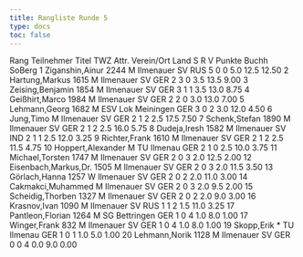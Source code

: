 ```yaml
---
title: Rangliste Runde 5
type: docs
toc: false
---
```


<rangliste>
Rang	Teilnehmer	Titel	TWZ	Attr.	Verein/Ort	Land	S	R	V	Punkte	Buchh	SoBerg
1	Ziganshin,Ainur		2244	M	Ilmenauer SV	RUS	5	0	0	5.0	12.5	12.50
2	Hartung,Markus		1615	M	Ilmenauer SV	GER	2	3	0	3.5	13.5	9.00
3	Zeising,Benjamin		1854	M	Ilmenauer SV	GER	3	1	1	3.5	13.0	8.75
4	Geißhirt,Marco		1984	M	Ilmenauer SV	GER	2	2	0	3.0	13.0	7.00
5	Lehmann,Georg		1682	M	ESV Lok Meiningen	GER	3	0	2	3.0	12.0	4.50
6	Jung,Timo			M	Ilmenauer SV	GER	2	1	2	2.5	17.5	7.50
7	Schenk,Stefan		1890	M	Ilmenauer SV	GER	2	1	2	2.5	16.0	5.75
8	Dudeja,Iresh		1582	M	Ilmenauer SV	IND	2	1	1	2.5	12.0	3.25
9	Richter,Frank		1610	M	Ilmenauer SV	GER	2	1	2	2.5	11.5	4.75
10	Hoppert,Alexander			M	TU Ilmenau	GER	2	1	0	2.5	10.0	3.75
11	Michael,Torsten		1747	M	Ilmenauer SV	GER	2	0	3	2.0	12.5	2.00
12	Eisenbach,Markus,Dr.		1505	M	Ilmenauer SV	GER	2	0	3	2.0	11.5	3.50
13	Görlach,Hanna		1257	W	Ilmenauer SV	GER	2	0	2	2.0	11.0	3.00
14	Cakmakci,Muhammed			M	Ilmenauer SV	GER	2	0	3	2.0	9.5	2.00
15	Scheidig,Thorben		1327	M	Ilmenauer SV	GER	2	0	2	2.0	9.0	3.00
16	Krasnov,Ivan		1090	M	Ilmenauer SV	RUS	1	1	2	1.5	11.0	3.25
17	Pantleon,Florian		1264	M	SG Bettringen	GER	1	0	4	1.0	8.0	1.00
17	Winger,Frank		832	M	Ilmenauer SV	GER	1	0	4	1.0	8.0	1.00
19	Skopp,Erik			*	TU Ilmenau	GER	1	0	1	1.0	5.0	1.00
20	Lehmann,Norik		1128	M	Ilmenauer SV	GER	0	0	4	0.0	9.0	0.00
</rangliste>